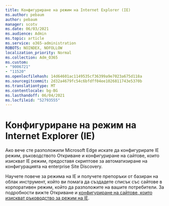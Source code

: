 ```yaml
---
title: Конфигуриране на режим на Internet Explorer (IE)
ms.author: pebaum
author: pebaum
manager: scotv
ms.date: 06/03/2021
ms.audience: Admin
ms.topic: article
ms.service: o365-administration
ROBOTS: NOINDEX, NOFOLLOW
localization_priority: Normal
ms.collection: Adm_O365
ms.custom:
- "9006721"
- "11520"
ms.openlocfilehash: 14d64601ac1149535cf36399a9e7023a675d118a
ms.sourcegitcommit: 2d32a4679fc54c6bfdff04ee1026811743e5370b
ms.translationtype: MT
ms.contentlocale: bg-BG
ms.lasthandoff: 06/04/2021
ms.locfileid: "52793555"
---
```

# <a name="internet-explorer-ie-mode-configuration"></a>Конфигуриране на режим на Internet Explorer (IE)

Ако вече сте разположили Microsoft Edge искате да конфигурирате IE режим, ръководството Откриване и конфигуриране на сайтове, които изискват IE режим, предоставя скриптове за автоматизиране на конфигурацията на enterprise Site Discovery. 

Научете повече за режима на IE и получете препоръки от базиран на облак инструмент, който ви помага да създадете списък със сайтове в корпоративен режим, който да разположите на вашите потребители. За подробности вижте Откриване и [конфигуриране на сайтове, които изискват ръководство за режим на IE](https://admin.microsoft.com/AdminPortal/Home?#/modernonboarding/configureiemode).